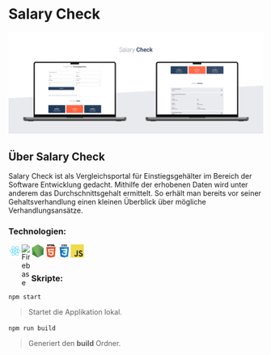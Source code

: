 # Salary **Check**

![Salarycheck Example Image](./Salary_Readme_Image_1.jpg)

## Über Salary Check

Salary Check ist als Vergleichsportal für Einstiegsgehälter im Bereich der Software Entwicklung gedacht. Mithilfe der erhobenen Daten wird unter anderem das Durchschnittsgehalt ermittelt. So erhält man bereits vor seiner Gehaltsverhandlung einen kleinen Überblick über mögliche Verhandlungsansätze.

### Technologien:

<img align="left" alt="React" width="26px" src="https://raw.githubusercontent.com/github/explore/80688e429a7d4ef2fca1e82350fe8e3517d3494d/topics/react/react.png" />
<img align="left" alt="Firebase" width="19px" src="https://firebase.google.com/downloads/brand-guidelines/PNG/logo-logomark.png" />
<img align="left" alt="Node.js" width="26px" src="https://raw.githubusercontent.com/github/explore/80688e429a7d4ef2fca1e82350fe8e3517d3494d/topics/nodejs/nodejs.png" />
<img align="left" alt="HTML5" width="26px" src="https://raw.githubusercontent.com/github/explore/80688e429a7d4ef2fca1e82350fe8e3517d3494d/topics/html/html.png" />
<img align="left" alt="CSS3" width="26px" src="https://raw.githubusercontent.com/github/explore/80688e429a7d4ef2fca1e82350fe8e3517d3494d/topics/css/css.png" />
<img align="left" alt="JavaScript" width="26px" src="https://raw.githubusercontent.com/github/explore/80688e429a7d4ef2fca1e82350fe8e3517d3494d/topics/javascript/javascript.png" />
<br /><br />

### Skripte:

`npm start`

> Startet die Applikation lokal.

`npm run build`

> Generiert den **build** Ordner.
